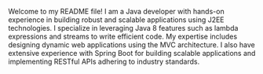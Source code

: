 Welcome to my README file! I am a Java developer with hands-on experience in building robust and scalable applications using J2EE technologies. I specialize in leveraging Java 8 features such as lambda expressions and streams to write efficient code. My expertise includes designing dynamic web applications using the MVC architecture. I also have extensive experience with Spring Boot for building scalable applications and implementing RESTful APIs adhering to industry standards.
